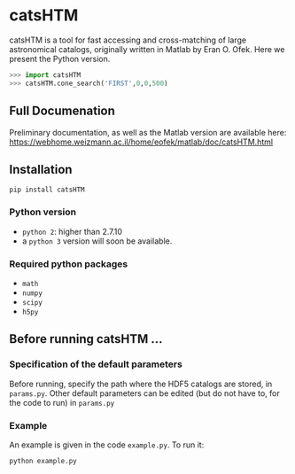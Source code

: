 # catsHTM
catsHTM is a tool for fast accessing and cross-matching of large astronomical catalogs, originally written in Matlab by Eran O. Ofek. Here we present the Python version. 

```python
>>> import catsHTM
>>> catsHTM.cone_search('FIRST',0,0,500)
```
## Full Documenation
Preliminary documentation, as well as the Matlab version are available here: https://webhome.weizmann.ac.il/home/eofek/matlab/doc/catsHTM.html

## Installation
`pip install catsHTM`

### Python version
* `python 2`: higher than 2.7.10
* a `python 3` version will soon be available.

### Required python packages
* `math`
* `numpy`
* `scipy`
* `h5py`

## Before running catsHTM ...
### Specification of the default parameters 

Before running, specify the path where the HDF5 catalogs are stored, in `params.py`. 
Other default parameters can be edited (but do not have to, for the code to run) in `params.py`

### Example 

An example is given in the code `example.py`.
To run it:
```python
python example.py
```
